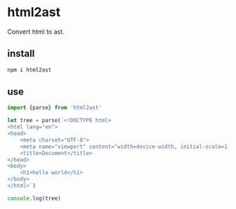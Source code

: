 # html2ast

Convert html to ast.

## install

```bash
npm i html2ast
```

## use

```javascript
import {parse} from 'html2ast'

let tree = parse(`<!DOCTYPE html>
<html lang="en">
<head>
    <meta charset="UTF-8">
    <meta name="viewport" content="width=device-width, initial-scale=1.0">
    <title>Document</title>
</head>
<body>
    <h1>hello world</h1>
</body>
</html>`)

console.log(tree)
```